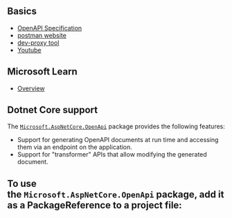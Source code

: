 ## Basics
- [OpenAPI Specification](https://spec.openapis.org/oas/latest.html)
- [postman website](https://blog.postman.com/what-is-openapi/)
- [dev-proxy tool](ttps://github.com/dotnet/dev-proxy)
- [Youtube](https://www.youtube.com/watch?v=PenvYHJ9Koc)

## Microsoft Learn
- [Overview](https://learn.microsoft.com/en-us/aspnet/core/fundamentals/openapi/overview?view=aspnetcore-9.0)

## Dotnet Core support
The [`Microsoft.AspNetCore.OpenApi`](https://www.nuget.org/packages/Microsoft.AspNetCore.OpenApi/) package provides the following features:

- Support for generating OpenAPI documents at run time and accessing them via an endpoint on the application.
- Support for "transformer" APIs that allow modifying the generated document.

To use the `Microsoft.AspNetCore.OpenApi` package, add it as a PackageReference to a project file:
- 